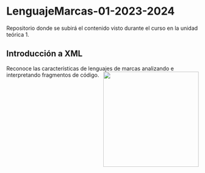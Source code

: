 # LenguajeMarcas-01-2023-2024
Repositorio donde se subirá el contenido visto durante el curso en la unidad teórica 1.

<h2>Introducción a XML</h2>
Reconoce las características de lenguajes de marcas analizando e interpretando fragmentos de código.
<picture> <img align="right" src="https://github.com/7oSkaaa/7oSkaaa/blob/main/Images/Right_Side.gif?raw=true" width = 250px></picture>

